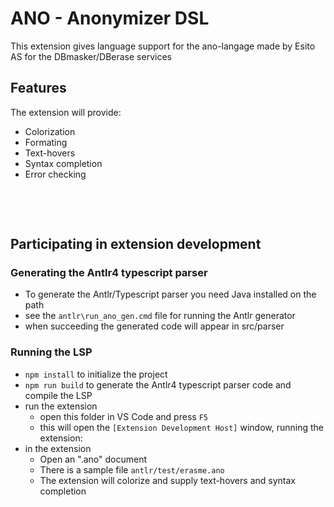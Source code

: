 # ANO - Anonymizer DSL

This extension gives language support for the ano-langage made by Esito AS for the DBmasker/DBerase services

## Features

The extension will provide:

* Colorization
* Formating
* Text-hovers
* Syntax completion
* Error checking

&nbsp;

&nbsp;

## Participating in extension development

### Generating the Antlr4 typescript parser

* To generate the Antlr/Typescript parser you need Java installed on the path
* see the `antlr\run_ano_gen.cmd` file for running the Antlr generator
* when succeeding the generated code will appear in src/parser

### Running the LSP

* `npm install` to initialize the project
* `npm run build` to generate the Antlr4 typescript parser code and compile the LSP
* run the extension
  * open this folder in VS Code and press `F5`
  * this will open the `[Extension Development Host]` window, running the extension:
* in the extension  
  * Open an ".ano" document
  * There is a sample file `antlr/test/erasme.ano`
  * The extension will colorize and supply text-hovers and syntax completion
